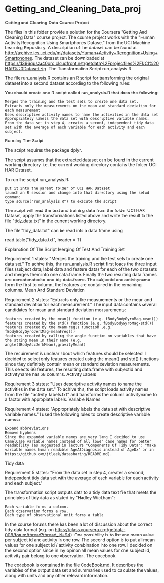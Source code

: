 # Getting_and_Cleaning_Data_proj
Getting and Cleaning Data Course Project

The files in this folder provide a solution for the Coursera "Getting And Cleaning Data" course project. The course project works with the "Human Activity Recognition Using Smartphones Dataset" from the UCI Machine Learning Repository. A description of the dataset can be found at http://archive.ics.uci.edu/ml/datasets/Human+Activity+Recognition+Using+Smartphones. The dataset can be downloaded at https://d396qusza40orc.cloudfront.net/getdata%2Fprojectfiles%2FUCI%20HAR%20Dataset.zip.
The Transformation Script run_analysis.R

The file run_analysis.R contains an R script for transforming the original dataset into a second dataset according to the following rules:

You should create one R script called run_analysis.R that does the following:

    Merges the training and the test sets to create one data set.
    Extracts only the measurements on the mean and standard deviation for each measurement.
    Uses descriptive activity names to name the activities in the data set
    Appropriately labels the data set with descriptive variable names.
    From the data set in step 4, creates a second, independent tidy data set with the average of each variable for each activity and each subject.

Running The Script

The script requires the package dplyr.

The script assumes that the extracted dataset can be found in the current working directory, i.e. the current working directory contains the folder UCI HAR Dataset.

To run the script run_analysis.R:

    put it into the parent folder of UCI HAR Dataset
    launch an R session and change into that directory using the setwd command
    type source("run_analysis.R") to execute the script

The script will read the test and training data from the folder UCI HAR Dataset, apply the transformations listed above and write the result to the file "tidy_data.txt" in the current working directory.

The file "tidy_data.txt" can be read into a data.frame using

read.table("tidy_data.txt", header = T)

Explanation Of The Script
Merging Of Test And Training Set

Requirement 1 states: "Merges the training and the test sets to create one data set." To achive this, the run_analysis.R script first loads the three input files (subject data, label data and feature data) for each of the two datasets and merges them into one data.frame. Finally the two resulting data.frames are concatenated to one big data.frame. The subjectid and activityname form the first to column, the features are contained in the remaining columns.
Mean And Standard Deviation

Requirement 2 states: "Extracts only the measurements on the mean and standard deviation for each measurement." The input data contains several candidates for mean and standard deviation measurements:

    features created by the mean() function (e.g. fBodyBodyGyroMag-mean())
    features created by the std() function (e.g. fBodyBodyGyroMag-std())
    features created by the meanFreq() function (e.g. fBodyBodyGyroJerkMag-meanFreq())
    features created by calling the angle function on variables that have the string mean in their name (e.g. angle(tBodyAccJerkMean),gravityMean))

The requirement is unclear about which features should be selected. I decided to select only features created using the mean() and std() functions since they definitely contain mean or standard deviation measurements. This selects 66 features, the resulting data.frame with subjectid and activityname has 68 columns.
Activity Labels

Requirement 3 states: "Uses descriptive activity names to name the activities in the data set." To achive this, the script loads activity names from the file "activity_labels.txt" and transforms the column activityname to a factor with appropiate labels.
Variable Names

Requirement 4 states: "Appropriately labels the data set with descriptive variable names." I used the following rules to create descriptive variable names:

    Expand abbreviations
    Remove hyphens
    Since the expanded variable names are very long I decided to use CamelCase variable names instead of all lower case names for better readability (as suggested in lecture "Components Of Tidy Data": "Make variable names human readable AgeAtDiagnosis instead of AgeDx" or in https://github.com/jtleek/datasharing/README.md).

Tidy data

Requirement 5 states: "From the data set in step 4, creates a second, independent tidy data set with the average of each variable for each activity and each subject."

The transformation script outputs data to a tidy data text file that meets the principles of tidy data as stated by "Hadley Wickham":

    Each variable forms a column.
    Each observation forms a row.
    Each type of observational unit forms a table

In the course forums there has been a lot of discussion about the correct tidy data format (e.g. on https://class.coursera.org/getdata-008/forum/thread?thread_id=94). One possibility is to list one mean value per subject id and activity in one row. The second option is to put all mean values for one subject id / activity combination into one row. I decided on the second option since in my opinon all mean values for one subject id, acitivity pair belong to one observation.
The codebook.

The codebook is contained in the file CodeBook.md. It describes the variables of the output data set and summaries used to calculate the values, along with units and any other relevant information.

